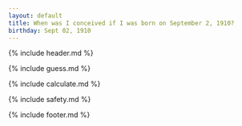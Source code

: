 ```yaml
---
layout: default
title: When was I conceived if I was born on September 2, 1910?
birthday: Sept 02, 1910
---
```


{% include header.md %}

{% include guess.md %}

{% include calculate.md %}

{% include safety.md %}

{% include footer.md %}



